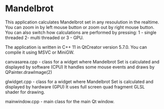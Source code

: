 # Mandelbrot
This application calculates Mandelbrot set in any resoulution in the realtime. You can zoom in by left mouse button or zoom out by right mouse button.
You can also switch how calculations are performed by pressing: 1 - single threaded 2- multi threaded or 3 - GPU.

The application is written in C++ 11 in QtCreator version 5.7.0. You can compile it using MSVC or MiniGW.

canvasarea.cpp - class for a widget where Mandelbrot Set is calculated and displayed by software (CPU)
It handles some mouse events and draws by QPainter.drawImage(2)

glwidget.cpp - class for a widget where Mandelbrot Set is calculated and displayed by hardware (GPU)
It uses full screen quad fragment GLSL shader for drawing.

mainwindow.cpp - main class for the main Qt window.
